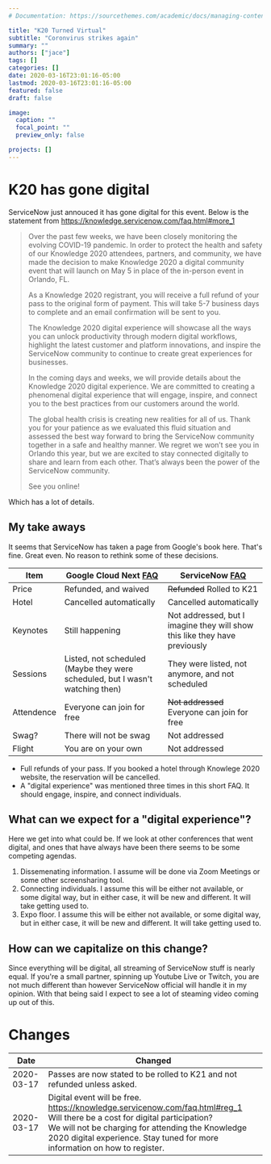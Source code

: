 ```yaml
---
# Documentation: https://sourcethemes.com/academic/docs/managing-content/

title: "K20 Turned Virtual"
subtitle: "Coronvirus strikes again"
summary: ""
authors: ["jace"]
tags: []
categories: []
date: 2020-03-16T23:01:16-05:00
lastmod: 2020-03-16T23:01:16-05:00
featured: false
draft: false

image:
  caption: ""
  focal_point: ""
  preview_only: false

projects: []
---
```


# K20 has gone digital

ServiceNow just annouced it has gone digital for this event.  Below is the statement from https://knowledge.servicenow.com/faq.html#more_1

> Over the past few weeks, we have been closely monitoring the evolving COVID-19 pandemic. In order to protect the health and safety of our Knowledge 2020 attendees, partners, and community, we have made the decision to make Knowledge 2020 a digital community event that will launch on May 5 in place of the in-person event in Orlando, FL.
> 
> As a Knowledge 2020 registrant, you will receive a full refund of your pass to the original form of payment. This will take 5-7 business days to complete and an email confirmation will be sent to you.
> 
> The Knowledge 2020 digital experience will showcase all the ways you can unlock productivity through modern digital workflows, highlight the latest customer and platform innovations, and inspire the ServiceNow community to continue to create great experiences for businesses.
>
> In the coming days and weeks, we will provide details about the Knowledge 2020 digital experience. We are committed to creating a phenomenal digital experience that will engage, inspire, and connect you to the best practices from our customers around the world.
> 
> The global health crisis is creating new realities for all of us. Thank you for your patience as we evaluated this fluid situation and assessed the best way forward to bring the ServiceNow community together in a safe and healthy manner. We regret we won’t see you in Orlando this year, but we are excited to stay connected digitally to share and learn from each other. That’s always been the power of the ServiceNow community.
> 
> See you online!

Which has a lot of details.

## My take aways

It seems that ServiceNow has taken a page from Google's book here.  That's fine.  Great even.  No reason to rethink some of these decisions.

| Item  | Google Cloud Next [FAQ](https://cloud.withgoogle.com/next/sf/faq) | ServiceNow [FAQ](https://knowledge.servicenow.com/faq.html#hotel_1) |
| ----- | ----------------- | ---------- |
| Price | Refunded, and waived | ~~Refunded~~ Rolled to K21 |
| Hotel | Cancelled automatically | Cancelled automatically | 
| Keynotes | Still happening | Not addressed, but I imagine they will show this like they have previously |
| Sessions | Listed, not scheduled (Maybe they were scheduled, but I wasn't watching then) | They were listed, not anymore, and not scheduled |
| Attendence | Everyone can join for free | ~~Not addressed~~ Everyone can join for free |
| Swag? | There will not be swag | Not addressed |
| Flight | You are on your own | Not addressed |

- Full refunds of your pass.  If you booked a hotel through Knowlege 2020 website, the reservation will be cancelled. 
- A "digital experience" was mentioned three times in this short FAQ.  It should engage, inspire, and connect individuals.


## What can we expect for a "digital experience"?

Here we get into what could be.  If we look at other conferences that went digital, and ones that have always have been there seems to be some competing agendas.


1.  Dissemenating information.  I assume will be done via Zoom Meetings or some other screensharing tool.
2.  Connecting individuals.  I assume this will be either not available, or some digital way, but in either case, it will be new and different.  It will take getting used to.
3.  Expo floor.  I assume this will be either not available, or some digital way, but in either case, it will be new and different.  It will take getting used to.

## How can we capitalize on this change?

Since everything will be digital, all streaming of ServiceNow stuff is nearly equal.  If you're a small partner, spinning up Youtube Live or Twitch, you are not much different than however ServiceNow official will handle it in my opinion.  With that being said I expect to see a lot of steaming video coming up out of this.

# Changes

| Date | Changed |
| ---- | ------- |
| 2020-03-17 | Passes are now stated to be rolled to K21 and not refunded unless asked.
| 2020-03-17 | Digital event will be free.  https://knowledge.servicenow.com/faq.html#reg_1 <br/>Will there be a cost for digital participation?<br/>We will not be charging for attending the Knowledge 2020 digital experience. Stay tuned for more information on how to register. |



